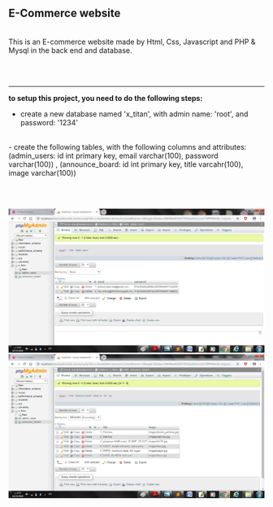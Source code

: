 ## E-Commerce website

<br/>
This is an E-commerce website made by Html, Css, Javascript and PHP & Mysql in the back end and database. 

<br/><br/>

-------------------

<strong>to setup this project, you need to do the following steps:</strong>

- create a new database named 'x_titan', with admin name: 'root', and password: '1234'
<br/>
- create the following tables, with the following columns and attributes: (admin_users: id int primary key, email varchar(100), password varchar(100)) , (announce_board: id int primary key, title varcahr(100), image varchar(100))

<br/><br/>

<img src="Screenshots/admin_users_table.jpg"></a>
<img src="Screenshots/announce_board_table.jpg"></a>
<br/>




